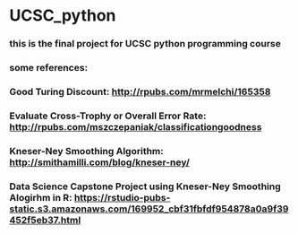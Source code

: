 # UCSC_python

### this is the final project for UCSC python programming course
### some references:
### Good Turing Discount: http://rpubs.com/mrmelchi/165358
### Evaluate Cross-Trophy or Overall Error Rate: http://rpubs.com/mszczepaniak/classificationgoodness
### Kneser-Ney Smoothing Algorithm: http://smithamilli.com/blog/kneser-ney/
### Data Science Capstone Project using Kneser-Ney Smoothing Alogirhm in R: https://rstudio-pubs-static.s3.amazonaws.com/169952_cbf31fbfdf954878a0a9f39452f5eb37.html
